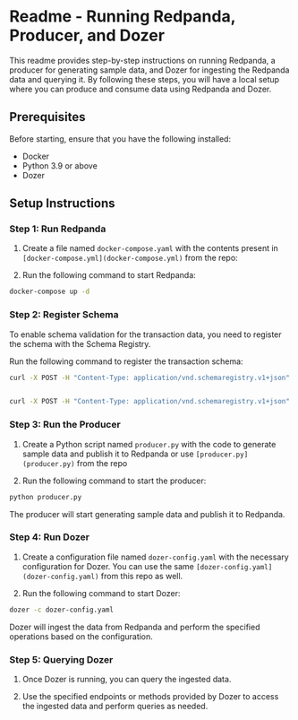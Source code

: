 # Readme - Running Redpanda, Producer, and Dozer

This readme provides step-by-step instructions on running Redpanda, a producer for generating sample data, and Dozer for ingesting the Redpanda data and querying it. By following these steps, you will have a local setup where you can produce and consume data using Redpanda and Dozer.

## Prerequisites

Before starting, ensure that you have the following installed:

- Docker
- Python 3.9 or above
- Dozer

## Setup Instructions

### Step 1: Run Redpanda

1. Create a file named `docker-compose.yaml` with the contents present in `[docker-compose.yml](docker-compose.yml)` from the repo:

2. Run the following command to start Redpanda:

```bash
docker-compose up -d
```

### Step 2: Register Schema

To enable schema validation for the transaction data, you need to register the schema with the Schema Registry.

Run the following command to register the transaction schema:

```bash
curl -X POST -H "Content-Type: application/vnd.schemaregistry.v1+json" --data '{"schema": "{\"type\":\"record\",\"name\":\"transaction\",\"namespace\":\"dozer.samples\",\"fields\":[{\"name\":\"id\",\"type\":\"int\"}, {\"name\":\"customer_id\",\"type\":\"int\"},{\"name\":\"amount\",\"type\":\"float\"},{\"name\":\"location\",\"type\":\"string\"},{\"name\":\"provider\",\"type\":\"string\"}]}"}' http://localhost:18081/subjects/transactions-value/versions


curl -X POST -H "Content-Type: application/vnd.schemaregistry.v1+json" --data '{"schema": "{\"type\":\"record\",\"name\":\"transactions\",\"namespace\":\"dozer.samples\",\"fields\":[{\"name\":\"id\",\"type\":\"int\"}]}"}' http://localhost:18081/subjects/transactions-key/versions
```

### Step 3: Run the Producer

1. Create a Python script named `producer.py` with the code to generate sample data and publish it to Redpanda or use `[producer.py](producer.py)` from the repo

2. Run the following command to start the producer:

```bash
python producer.py
```

The producer will start generating sample data and publish it to Redpanda.

### Step 4: Run Dozer

1. Create a configuration file named `dozer-config.yaml` with the necessary configuration for Dozer. You can use the same `[dozer-config.yaml](dozer-config.yaml)` from this repo as well.

2. Run the following command to start Dozer:

```bash
dozer -c dozer-config.yaml
```

Dozer will ingest the data from Redpanda and perform the specified operations based on the configuration.

### Step 5: Querying Dozer

1. Once Dozer is running, you can query the ingested data.

2. Use the specified endpoints or methods provided by Dozer to access the ingested data and perform queries as needed.
